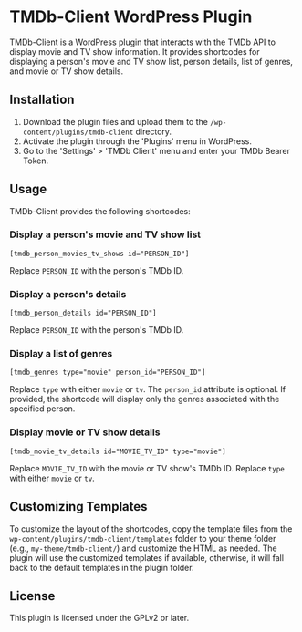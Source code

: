 # TMDb-Client WordPress Plugin

TMDb-Client is a WordPress plugin that interacts with the TMDb API to display movie and TV show information. It provides shortcodes for displaying a person's movie and TV show list, person details, list of genres, and movie or TV show details.

## Installation

1. Download the plugin files and upload them to the `/wp-content/plugins/tmdb-client` directory.
2. Activate the plugin through the 'Plugins' menu in WordPress.
3. Go to the 'Settings' > 'TMDb Client' menu and enter your TMDb Bearer Token.

## Usage

TMDb-Client provides the following shortcodes:

### Display a person's movie and TV show list

```
[tmdb_person_movies_tv_shows id="PERSON_ID"]
```

Replace `PERSON_ID` with the person's TMDb ID.

### Display a person's details

```
[tmdb_person_details id="PERSON_ID"]
```

Replace `PERSON_ID` with the person's TMDb ID.

### Display a list of genres

```
[tmdb_genres type="movie" person_id="PERSON_ID"]
```

Replace `type` with either `movie` or `tv`. The `person_id` attribute is optional. If provided, the shortcode will display only the genres associated with the specified person.

### Display movie or TV show details

```
[tmdb_movie_tv_details id="MOVIE_TV_ID" type="movie"]
```

Replace `MOVIE_TV_ID` with the movie or TV show's TMDb ID. Replace `type` with either `movie` or `tv`.

## Customizing Templates

To customize the layout of the shortcodes, copy the template files from the `wp-content/plugins/tmdb-client/templates` folder to your theme folder (e.g., `my-theme/tmdb-client/`) and customize the HTML as needed. The plugin will use the customized templates if available, otherwise, it will fall back to the default templates in the plugin folder.

## License

This plugin is licensed under the GPLv2 or later.
